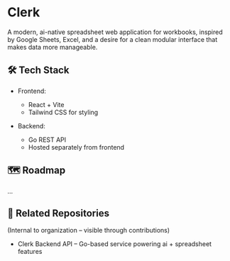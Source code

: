 # Clerk

A modern, ai-native spreadsheet web application for workbooks, inspired by Google Sheets, Excel, and a desire for a clean modular interface that makes data more manageable.

## 🛠 Tech Stack

* Frontend:
	- React + Vite
 	- Tailwind CSS for styling

* Backend:
	- Go REST API
	- Hosted separately from frontend

## 🗺️ Roadmap
...

## 📌 Related Repositories
(Internal to organization – visible through contributions)
* Clerk Backend API – Go-based service powering ai + spreadsheet features
